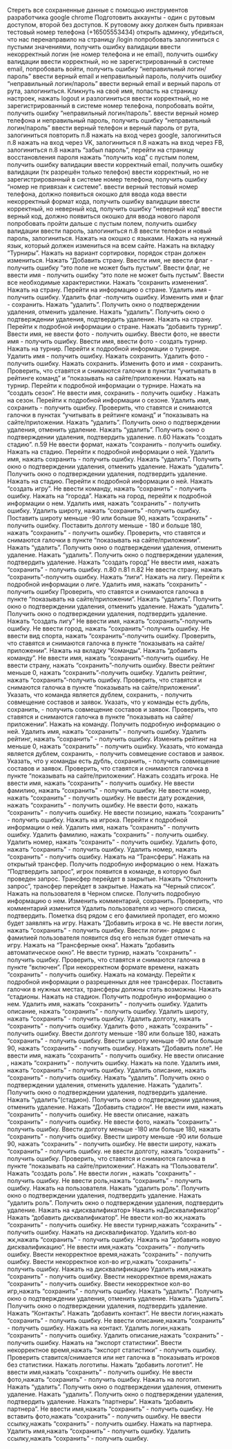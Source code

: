 Стереть все сохраненные данные с помощью инструментов разработчика google chrome 
Подготовить аккаунты - один с рутовым доступом, второй без доступов. К рутовому акку должен быть привязан тестовый номер телефона (+16505553434)
открыть админку, убедиться, что нас перенаправило на страницу /login
попробовать залогиниться с пустыми значениями, получить ошибку валидации
ввести некорректный логин (не номер телефона и не email), получить ошибку валидации
ввести корректный, но не зарегистрированный в системе email, попробовать войти, получить ошибку “неправильный логин/пароль”
ввести верный email и неправильный пароль, получить ошибку “неправильный логин/пароль”
ввести верный email и верный пароль от рута, залогиниться.
Кликнуть на своё имя, попасть на страницу настроек, нажать logout и разлогиниться
ввести корректный, но не зарегистрированный в системе номер телефона, попробовать войти, получить ошибку “неправильный логин/пароль”.
ввести верный номер телефона и неправильный пароль, получить ошибку “неправильный логин/пароль”
ввести верный телефон и верный пароль от рута, залогиниться 
 повторить п.8
нажать на вход через google, залогиниться
п.8
нажать на вход через VK, залогиниться
п.8
нажать на вход через FB, залогиниться
п.8
нажать “забыл пароль”, перейти на страницу восстановления пароля
нажать “получить код” с пустым полем, получить ошибку валидации
ввести корректный email, получить ошибку валидации (тк разрешён только телефон)
ввести корректный, но не зарегистрированный в системе номер телефона, получить ошибку “номер не привязан к системе”.
ввести верный тестовый номер телефона, должно появиться окошко для ввода кода
ввести некорректный формат кода, получить ошибку валидации
ввести корректный, но неверный код, получить ошибку “неверный код”
ввести верный код, должно появиться окошко для ввода нового пароля
попробовать пройти дальше с пустым полем, получить ошибку валидации
ввести пароль, залогиниться
п.8
ввести телефон и новый пароль, залогиниться.
Нажать на окошко с языками.
Нажать на нужный язык, который должен измениться на всем сайте.
Нажать на вкладку “Турниры”.
Нажать на вариант сортировки, порядок стран должен измениться.
Нажать “Добавить страну.
Ввести имя, не ввести флаг - получить ошибку “это поле не может быть пустым”.
Ввести флаг, не ввести имя - получить ошибку “это поле не может быть пустым”.
Ввести все необходимые характеристики.
Нажать “сохранить изменения”.
Нажать на страну. Перейти на информацию о стране.
Удалить имя - получить ошибку.
Удалить флаг -получить ошибку.
Изменить имя и флаг - сохранить.
 Нажать “удалить”. Получить окно о подтверждении удаления, отменить удаление.
 Нажать “удалить”. Получить окно о подтверждении удаления, подтвердить удаление.
Нажать на страну. Перейти к подробной информации о стране.
Нажать “добавить турнир”.
Ввести имя, не ввести фото - получить ошибку.
Ввести фото, не ввести имя - получить ошибку.
Ввести имя, ввести фото - создать турнир.
Нажать на турнир. Перейти к подробной информации о турнире.
Удалить имя - получить ошибку. Нажать сохранить.
Удалить фото - получить ошибку. Нажать сохранить.
Изменить фото и имя - сохранить.
Проверить, что ставятся и снимаются галочки в пунктах “учитывать в рейтинге команд” и “показывать на сайте/приложении.
Нажать на турнир. Перейти к подробной информации о турнире.
Нажать на “создать сезон”.
Не ввести имя, сохранить - получить ошибку .
Нажать на сезон. Перейти к подробной информации о сезоне.
Удалить имя, сохранить - получить ошибку.
Проверить, что ставятся и снимаются галочки в пунктах “учитывать в рейтинге команд” и “показывать на сайте/приложении.
Нажать “удалить”. Получить окно о подтверждении удаления, отменить удаление.
Нажать “удалить”. Получить окно о подтверждении удаления, подтвердить удаление.
п.60
Нажать “создать стадию”.
п.59
Не ввести формат, нажать “сохранить - получить ошибку.
Нажать на стадию. Перейти к подробной информации о ней.
Удалить имя, нажать сохранить - получить ошибку.
Нажать “удалить”. Получить окно о подтверждении удаления, отменить удаление.
Нажать “удалить”. Получить окно о подтверждении удаления, подтвердить удаление.
Нажать на стадию. Перейти к подробной информации о ней.
Нажать “создать игру”.
Не ввести команду, нажать “сохранить” - получить ошибку.
Нажать на “города”.
Нажать на город, перейти к подробной информации о нем.
Удалить имя, нажать “сохранить” - получить ошибку.
Удалить широту, нажать “сохранить” -получить ошибку.
Поставить широту меньше -90 или больше 90, нажать “сохранить” - получить ошибку.
Поставить долготу меньше - 180 и больше 180, нажать “сохранить” - получить ошибку.
Проверить, что ставятся и снимаются галочки в пункте “показывать на сайте/приложении”.
Нажать “удалить”. Получить окно о подтверждении удаления, отменить удаление.
Нажать “удалить”. Получить окно о подтверждении удаления, подтвердить удаление.
Нажать “создать город”
Не ввести имя, нажать “сохранить” - получить ошибку.
п.80
п.81
п.82
Не ввести страну, нажать “сохранить”-получить ошибку.
Нажать “лиги”.
Нажать на лигу. Перейти к подробной информации о лиге.
Удалить имя, нажать “сохранить” - получить ошибку
 Проверить, что ставятся и снимаются галочка в пункте “показывать на сайте/приложении”.
Нажать “удалить”. Получить окно о подтверждении удаления, отменить удаление.
Нажать “удалить”. Получить окно о подтверждении удаления, подтвердить удаление.
Нажать “создать лигу”
Не ввести имя, нажать “сохранить”-получить ошибку.
Не ввести город, нажать “сохранить”-получить ошибку.
Не ввести вид спорта, нажать “сохранить”-получить ошибку.
Проверить, что ставятся и снимаются галочка в пункте “показывать на сайте/приложении”.
Нажать на вкладку “Команды”.
Нажать “добавить команду”.
Не ввести имя,  нажать “сохранить”-получить ошибку.
Не ввести страну, нажать “сохранить”-получить ошибку.
Ввести рейтинг меньше 0, нажать “сохранить”-получить ошибку.
Удалить рейтинг, нажать “сохранить”-получить ошибку.
 Проверить, что ставятся и снимаются галочка в пункте “показывать на сайте/приложении”.
Указать, что команда является дублем, сохранить, - получить совмещение составов и заявок.
Указать, что у команды есть дубль, сохранить, - получить совмещение составов и заявок.
Проверить, что ставятся и снимаются галочка в пункте “показывать на сайте/приложении”.
Нажать на команду. Получить подробную информацию о ней.
Удалить имя, нажать “сохранить” - получить ошибку.
Удалить рейтинг, нажать “сохранить” - получить ошибку.
Изменить рейтинг на меньше 0, нажать “сохранить” - получить ошибку.
Указать, что команда является дублем, сохранить, - получить совмещение составов и заявок.
Указать, что у команды есть дубль, сохранить, - получить совмещение составов и заявок.
Проверить, что ставятся и снимаются галочка в пункте “показывать на сайте/приложении”.
Нажать создать игрока.
Не ввести имя, нажать “сохранить” - получить ошибку.
Не ввести фамилию, нажать “сохранить” - получить ошибку.
Не ввести номер, нажать “сохранить” - получить ошибку.
Не ввести дату рождения, нажать “сохранить” - получить ошибку.
Не ввести фото, нажать “сохранить” - получить ошибку.
Не ввести позицию, нажать “сохранить” - получить ошибку.
Нажать на игрока. Перейти к подробной информации о ней.
Удалить имя, нажать “сохранить” - получить ошибку.
Удалить фамилию, нажать “сохранить” - получить ошибку.
Удалить номер, нажать “сохранить” - получить ошибку.
Удалить фото, нажать “сохранить” - получить ошибку.
Удалить номер, нажать “сохранить” - получить ошибку.
Нажать на “Трансферы”.
Нажать на открытый трансфер. Получить подробную информацию о нем.
Нажать “Подтвердить запрос”, игрок появится в команде, в которую был проведен запрос. Трансфер перейдет в закрытые.
Нажать “Отклонить запрос”, трансфер перейдет в закрытые.
Нажать на “Черный список”.
Нажать на пользователя в Черном списке. Получить подробную информацию о нем.
Изменить комментарий, сохранить. Проверить, что комментарий изменится 
Удалить пользователя из черного списка, подтвердить. Пометка dsq рядом с его фамилией пропадет, его можно будет заявлять на игру.
Нажать “Добавить игрока в чс.
Не ввести логин, нажать “сохранить” - получить ошибку.
Ввести логин- рядом с фамилией пользователя появится dsq  его нельзя будет отмечать на игру.
Нажать на “Трансферные окна”.
Нажать “добавить автоматическое окно”.
Не ввести турнир, нажать “сохранить” - получить ошибку.
Проверить, что ставятся и снимаются галочка в пункте “включен”.
При некорректном формате времени, нажать “сохранить” - получить ошибку.
Нажать на команду. Перейти к подробной информации о разрешенных для нее трансферах.
Поставить галочки в нужных местах, трансферы должны стать возможны.
Нажать “стадионы.
Нажать на стадион. Получить подробную информацию о нем. 
Удалить имя, нажать “сохранить” - получить ошибку.
Удалить описание, нажать “сохранить” - получить ошибку.
Удалить широту, нажать “сохранить” - получить ошибку.
Удалить долготу, нажать “сохранить” - получить ошибку.
Удалить фото , нажать “сохранить” - получить ошибку.
Ввести долготу меньше -180 или больше 180, нажать “сохранить” - получить ошибку.
Ввести широту меньше -90 или больше 90, нажать “сохранить” - получить ошибку.
Нажать “Добавить поле”.
Не ввести имя, нажать “сохранить” - получить ошибку.
Не ввести описание , нажать “сохранить” - получить ошибку.
Нажать на поле.
Удалить имя, нажать “сохранить” - получить ошибку.
Удалить описание, нажать “сохранить” - получить ошибку.
Нажать “удалить”. Получить окно о подтверждении удаления, отменить удаление.
Нажать “удалить”. Получить окно о подтверждении удаления, подтвердить удаление.
Нажать “удалить”(стадион). Получить окно о подтверждении удаления, отменить удаление.
Нажать “Добавить стадион”.
Не ввести имя, нажать “сохранить” - получить ошибку.
Не ввести описание, нажать “сохранить” - получить ошибку.
Не ввести фото, нажать “сохранить” - получить ошибку.
Ввести долготу меньше -180 или больше 180, нажать “сохранить” - получить ошибку.
Ввести широту меньше -90 или больше 90, нажать “сохранить” - получить ошибку.
Не ввести широту, нажать “сохранить” - получить ошибку.
не ввести долготу, нажать “сохранить” - получить ошибку.
 Проверить, что ставятся и снимаются галочка в пункте “показывать на сайте/приложении”.
Нажать на “Пользователи”.
Нажать “создать роль”.
Не ввести логин , нажать “сохранить” - получить ошибку.
Не ввести роль,нажать “сохранить” - получить ошибку.
Нажать на пользователя. 
Нажать “удалить роль”. Получить окно о подтверждении удаления, подтвердить удаление.
Нажать “удалить роль”. Получить окно о подтверждении удаления, подтвердить удаление.
Нажать на «дисквалификатор»
Нажать наДисквалификатор”
Нажать “добавить дисквалификатор”.
Не ввести кол-во жк,нажать “сохранить” - получить ошибку.
Не ввести турнир,нажать “сохранить” - получить ошибку.
Нажать на дисквалификатор.
Удалить кол-во жк,нажать “сохранить” - получить ошибку.
Нажать на “добавить новую дисквалификацию”.
Не ввести имя,нажать “сохранить” - получить ошибку.
Ввести некорректное время,нажать “сохранить” - получить ошибку.
Ввести некорректное кол-во игр,нажать “сохранить” - получить ошибку.
Нажать на дисквалификацию
Удалить имя,нажать “сохранить” - получить ошибку.
Ввести некорректное время,нажать “сохранить” - получить ошибку.
Ввести некорректное кол-во игр,нажать “сохранить” - получить ошибку.
Нажать “удалить”. Получить окно о подтверждении удаления, отменить удаление.
Нажать “удалить”. Получить окно о подтверждении удаления, подтвердить удаление.
Нажать “Контакты”.
Нажать “добавить контакт”.
Не ввести логин,нажать “сохранить” - получить ошибку.
Не ввести описание,нажать “сохранить” - получить ошибку.
Нажать на контакт.
Удалить логин,нажать “сохранить” - получить ошибку.
Удалить описание,нажать “сохранить” - получить ошибку.
Нажать на “экспорт статистики”.
Ввести некорректное время,нажать “экспорт статистики” - получить ошибку.
Проверить ставится/снимается или нет галочка в “показывать игроков без статистики.
Нажать логотипы.
Нажать “добавить логотип”.
Не ввести имя,нажать “сохранить” - получить ошибку.
Не ввести фото,нажать “сохранить” - получить ошибку.
Нажать на логотип.
Нажать “удалить”. Получить окно о подтверждении удаления, отменить удаление.
Нажать “удалить”. Получить окно о подтверждении удаления, подтвердить удаление.
Нажать “партнеры”.
Нажать “добавить партнера”.
Не ввести имя,нажать “сохранить” - получить ошибку.
Не вставить фото,нажать “сохранить” - получить ошибку.
Не ввести ссылку,нажать “сохранить” - получить ошибку.
Нажать на партнера.
Удалить имя,нажать “сохранить” - получить ошибку.
Удалить ссылку,нажать “сохранить” - получить ошибку.



